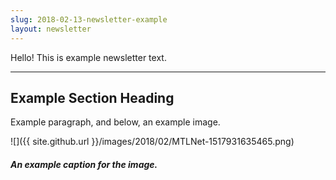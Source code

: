 ```yaml
---
slug: 2018-02-13-newsletter-example
layout: newsletter
---
```


Hello! This is example newsletter text.

---

## Example Section Heading

Example paragraph, and below, an example image.

![]({{ site.github.url }}/images/2018/02/MTLNet-1517931635465.png)

##### An example caption for the image.